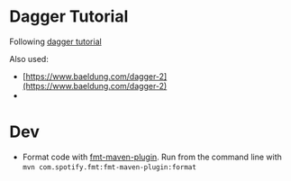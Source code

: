 # Dagger Tutorial

Following [dagger tutorial](https://dagger.dev/tutorial/)

Also used:
* [https://www.baeldung.com/dagger-2](https://www.baeldung.com/dagger-2)
* 

# Dev

* Format code with [fmt-maven-plugin](https://github.com/spotify/fmt-maven-plugin). Run from the command line with `mvn com.spotify.fmt:fmt-maven-plugin:format`
